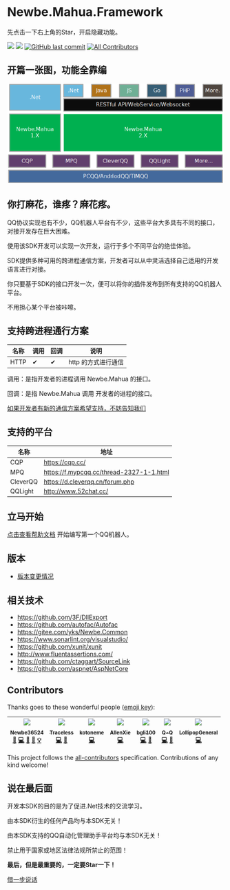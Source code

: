 # Newbe.Mahua.Framework

先点击一下右上角的Star，开启隐藏功能。

[![](https://img.shields.io/appveyor/tests/Newbe36524/newbe-mahua-framework.svg?style=flat-square)](https://ci.appveyor.com/project/Newbe36524/newbe-mahua-framework) [![](https://img.shields.io/appveyor/ci/Newbe36524/newbe-mahua-framework.svg?style=flat-square)](https://ci.appveyor.com/project/Newbe36524/newbe-mahua-framework) [![GitHub last commit](https://img.shields.io/github/last-commit/Newbe36524/Newbe.Mahua.Framework.svg?style=flat-square)]()
[![All Contributors](https://img.shields.io/badge/all_contributors-7-orange.svg?style=flat-square)](#contributors)

## 开篇一张图，功能全靠编

![Newbe.Mahua.Version](i/体系结构.png)

## 你打麻花，谁疼？麻花疼。

QQ协议实现也有不少，QQ机器人平台有不少，这些平台大多具有不同的接口，对接开发存在巨大困难。

使用该SDK开发可以实现一次开发，运行于多个不同平台的绝佳体验。

SDK提供多种可用的跨进程通信方案，开发者可以从中灵活选择自己适用的开发语言进行对接。

你只要基于SDK的接口开发一次，便可以将你的插件发布到所有支持的QQ机器人平台。

不用担心某个平台被咔嚓。

## 支持跨进程通行方案

| 名称 | 调用 | 回调 | 说明                |
| ---- | ---- | ---- | ------------------- |
| HTTP | ✔    | ✔    | http 的方式进行通信 |

调用：是指开发者的进程调用 Newbe.Mahua 的接口。

回调：是指 Newbe.Mahua 调用 开发者的进程的接口。

[如果开发者有新的通信方案希望支持，不妨告知我们](https://github.com/newbe36524/Newbe.Mahua.Framework/issues/new/choose)

## 支持的平台

| 名称     | 地址                                       |
| -------- | ------------------------------------------ |
| CQP      | <https://cqp.cc/>                          |
| MPQ      | <https://f.mypcqq.cc/thread-2327-1-1.html> |
| CleverQQ | <https://d.cleverqq.cn/forum.php>          |
| QQLight  | <http://www.52chat.cc/>                    |

## 立马开始

[点击查看帮助文档](http://www.newbe.pro) 开始编写第一个QQ机器人。

## 版本

- [版本变更情况](https://github.com/Newbe36524/Newbe.Mahua.Framework/blob/master/ReleaseNotes.md)

## 相关技术

- <https://github.com/3F/DllExport>
- <https://github.com/autofac/Autofac>
- <https://gitee.com/yks/Newbe.Common>
- <https://www.sonarlint.org/visualstudio/>
- <https://github.com/xunit/xunit>
- <http://www.fluentassertions.com/>
- <https://github.com/ctaggart/SourceLink>
- <https://github.com/aspnet/AspNetCore>

## Contributors

Thanks goes to these wonderful people ([emoji key](https://github.com/kentcdodds/all-contributors#emoji-key)):

<!-- ALL-CONTRIBUTORS-LIST:START - Do not remove or modify this section -->
<!-- prettier-ignore -->
| [<img src="https://avatars1.githubusercontent.com/u/7685462?v=4" width="100px;"/><br /><sub><b>Newbe36524</b></sub>](http://www.newbe.pro)<br />[📖](https://github.com/newbe36524/Newbe.Mahua.Framework/commits?author=newbe36524 "Documentation") [💻](https://github.com/newbe36524/Newbe.Mahua.Framework/commits?author=newbe36524 "Code") [🔧](#tool-newbe36524 "Tools") [📝](#blog-newbe36524 "Blogposts") [💡](#example-newbe36524 "Examples") | [<img src="https://avatars1.githubusercontent.com/u/12078678?v=4" width="100px;"/><br /><sub><b>Traceless</b></sub>](https://traceless.site/)<br />[💻](https://github.com/newbe36524/Newbe.Mahua.Framework/commits?author=traceless0929 "Code") [🐛](https://github.com/newbe36524/Newbe.Mahua.Framework/issues?q=author%3Atraceless0929 "Bug reports") | [<img src="https://avatars1.githubusercontent.com/u/43395785?v=4" width="100px;"/><br /><sub><b>kotoneme</b></sub>](https://github.com/kotoneme)<br />[💻](https://github.com/newbe36524/Newbe.Mahua.Framework/commits?author=kotoneme "Code") | [<img src="https://avatars1.githubusercontent.com/u/7455309?v=4" width="100px;"/><br /><sub><b>AllenXie</b></sub>](https://github.com/allenxie888)<br />[💻](https://github.com/newbe36524/Newbe.Mahua.Framework/commits?author=allenxie888 "Code") | [<img src="https://avatars1.githubusercontent.com/u/7760499?v=4" width="100px;"/><br /><sub><b>bgli100</b></sub>](https://github.com/bgli100)<br />[💻](https://github.com/newbe36524/Newbe.Mahua.Framework/commits?author=bgli100 "Code") [🐛](https://github.com/newbe36524/Newbe.Mahua.Framework/issues?q=author%3Abgli100 "Bug reports") | [<img src="https://avatars1.githubusercontent.com/u/20368567?v=4" width="100px;"/><br /><sub><b>Q-Q</b></sub>](https://github.com/newce36524)<br />[💻](https://github.com/newbe36524/Newbe.Mahua.Framework/commits?author=newce36524 "Code") [🐛](https://github.com/newbe36524/Newbe.Mahua.Framework/issues?q=author%3Anewce36524 "Bug reports") | [<img src="https://avatars1.githubusercontent.com/u/45588935?v=4" width="100px;"/><br /><sub><b>LollipopGeneral</b></sub>](https://github.com/LollipopGeneral)<br />[💻](https://github.com/newbe36524/Newbe.Mahua.Framework/commits?author=LollipopGeneral "Code") |
| :---------------------------------------------------------------------------------------------------------------------------------------------------------------------------------------------------------------------------------------------------------------------------------------------------------------------------------------------------------------------------------------------------------------------------------------------------: | :------------------------------------------------------------------------------------------------------------------------------------------------------------------------------------------------------------------------------------------------------------------------------------------------------------------------------------------------------: | :--------------------------------------------------------------------------------------------------------------------------------------------------------------------------------------------------------------------------------------------: | :-------------------------------------------------------------------------------------------------------------------------------------------------------------------------------------------------------------------------------------------------: | :------------------------------------------------------------------------------------------------------------------------------------------------------------------------------------------------------------------------------------------------------------------------------------------------------------------------------------------: | :------------------------------------------------------------------------------------------------------------------------------------------------------------------------------------------------------------------------------------------------------------------------------------------------------------------------------------------------: | :-----------------------------------------------------------------------------------------------------------------------------------------------------------------------------------------------------------------------------------------------------------------: |
<!-- ALL-CONTRIBUTORS-LIST:END -->

This project follows the [all-contributors](https://github.com/kentcdodds/all-contributors) specification. Contributions of any kind welcome!

## 说在最后面

开发本SDK的目的是为了促进.Net技术的交流学习。

由本SDK衍生的任何产品均与本SDK无关！

由本SDK支持的QQ自动化管理助手平台均与本SDK无关！

禁止用于国家或地区法律法规所禁止的范围！

**最后，但是最重要的，一定要Star一下！**

[借一步说话](http://www.newbe.pro/donate.html)